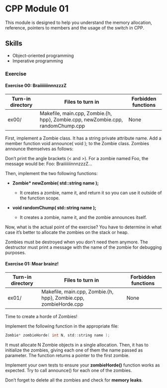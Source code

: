 # CPP Module 01

This module is designed to help you understand the memory allocation, reference, pointers to members and the usage of the switch in CPP.

## Skills

- Object-oriented programming
- Imperative programming

### Exercise

#### Exercise 00: BraiiiiiiinnnzzzZ

| Turn-in directory | Files to turn in                                                                | Forbidden functions |
| ----------------- | ------------------------------------------------------------------------------- | ------------------- |
| ex00/             | Makefile, main.cpp, Zombie.{h, hpp}, Zombie.cpp, newZombie.cpp, randomChump.cpp | None                |

First, implement a Zombie class. It has a string private attribute name.
Add a member function void announce( void ); to the Zombie class. Zombies
announce themselves as follows:

Don’t print the angle brackets (< and >). For a zombie named Foo, the message
would be:
Foo: BraiiiiiiinnnzzzZ...

Then, implement the two following functions:

- **Zombie\* newZombie( std::string name );**

  - It creates a zombie, name it, and return it so you can use it outside of the function
    scope.

- **void randomChump( std::string name );**
  - It creates a zombie, name it, and the zombie announces itself.

Now, what is the actual point of the exercise? You have to determine in what case
it’s better to allocate the zombies on the stack or heap.

Zombies must be destroyed when you don’t need them anymore. The destructor must
print a message with the name of the zombie for debugging purposes.

#### Exercise 01: Moar brainz!

| Turn-in directory | Files to turn in                                                 | Forbidden functions |
| ----------------- | ---------------------------------------------------------------- | ------------------- |
| ex01/             | Makefile, main.cpp, Zombie.{h, hpp}, Zombie.cpp, zombieHorde.cpp | None                |

Time to create a horde of Zombies!

Implement the following function in the appropriate file:

```c
Zombie* zombieHorde( int N, std::string name );
```

It must allocate N Zombie objects in a single allocation. Then, it has to initialize the
zombies, giving each one of them the name passed as parameter. The function returns a
pointer to the first zombie.

Implement your own tests to ensure your **zombieHorde()** function works as expected.
Try to call announce() for each one of the zombies.

Don’t forget to delete all the zombies and check for **memory leaks**.